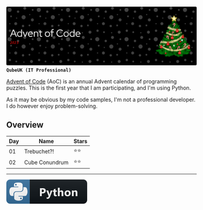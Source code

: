 ![Header](./AoC-header-new.png)
**`QubeUK (IT Professional)`**

[Advent of Code](http://adventofcode.com/) (AoC) is an annual Advent calendar of programming puzzles. 
This is the first year that I am participating, and I'm using Python.

As it may be obvious by my code samples, I'm not a professional developer. I do however enjoy problem-solving.




## Overview

| Day | Name           | Stars |
| --- | -------------- | -- |
| 01  | Trebuchet?!    | ⭐⭐ |
| 02  | Cube Conundrum | ⭐⭐ |
<!---
| 03  |                |    |
| 04  |                |    |
| 05  |                |    |
| 06  |                |    |
| 07  |                |    |
| 08  |                |    |
| 09  |                |    |
| 10  |                |    |
| 11  |                |    |
| 12  |                |    |
| 13  |                |    |
| 14  |                |    |
| 15  |                |    |
| 16  |                |    |
| 17  |                |    |
| 18  |                |    |
| 19  |                |    |
| 20  |                |    |
| 21  |                |    |
| 22  |                |    |
| 23  |                |    |
| 24  |                |    |
| 25  |                |    |
-->

---

 <a href="#">
    <img src="python.svg" alt="Solved with Python" style="vertical-align:top margin:6px 4px">
  </a>  